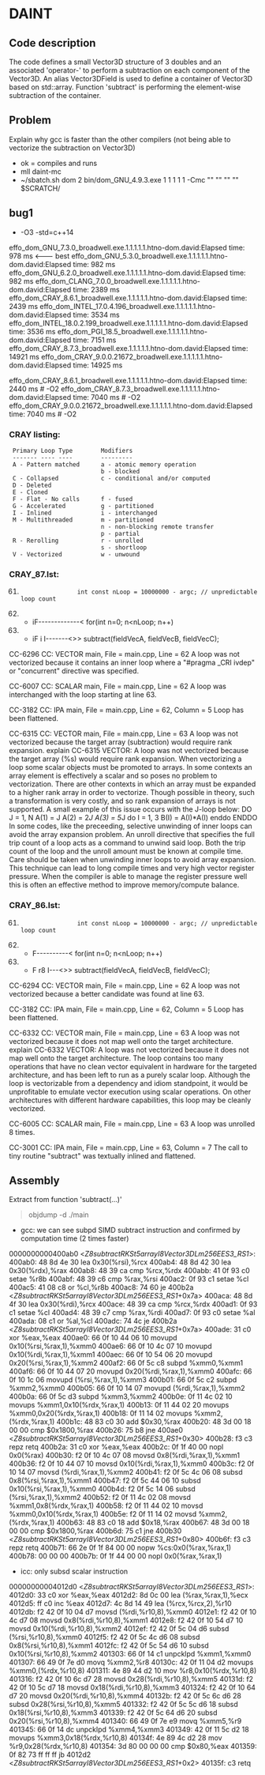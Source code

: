 # DAINT

Code description
----------------
The code defines a small Vector3D structure of 3 doubles and an associated
'operator-' to perform a subtraction on each component of the Vector3D.  An
alias Vector3DField is used to define a container of Vector3D based on
std::array.  Function 'subtract' is performing the element-wise subtraction of
the container.

Problem
-------
Explain why gcc is faster than the other compilers (not being able to vectorize
the subtraction on Vector3D)


* ok = compiles and runs
* mll daint-mc
* ~/sbatch.sh dom 2 bin/dom_GNU_4.9.3.exe 1 1 1 1 1 -Cmc "" "" "" "" $SCRATCH/

## bug1

* -O3 -std=c++14

effo_dom_GNU_7.3.0_broadwell.exe.1.1.1.1.1.htno-dom.david:Elapsed time: 978 ms  <--- best
effo_dom_GNU_5.3.0_broadwell.exe.1.1.1.1.1.htno-dom.david:Elapsed time: 982 ms
effo_dom_GNU_6.2.0_broadwell.exe.1.1.1.1.1.htno-dom.david:Elapsed time: 982 ms
effo_dom_CLANG_7.0.0_broadwell.exe.1.1.1.1.1.htno-dom.david:Elapsed time: 2389 ms
effo_dom_CRAY_8.6.1_broadwell.exe.1.1.1.1.1.htno-dom.david:Elapsed time: 2439 ms
effo_dom_INTEL_17.0.4.196_broadwell.exe.1.1.1.1.1.htno-dom.david:Elapsed time: 3534 ms
effo_dom_INTEL_18.0.2.199_broadwell.exe.1.1.1.1.1.htno-dom.david:Elapsed time: 3536 ms
effo_dom_PGI_18.5_broadwell.exe.1.1.1.1.1.htno-dom.david:Elapsed time: 7151 ms
effo_dom_CRAY_8.7.3_broadwell.exe.1.1.1.1.1.htno-dom.david:Elapsed time: 14921 ms
effo_dom_CRAY_9.0.0.21672_broadwell.exe.1.1.1.1.1.htno-dom.david:Elapsed time: 14925 ms

effo_dom_CRAY_8.6.1_broadwell.exe.1.1.1.1.1.htno-dom.david:Elapsed time: 2440 ms       # -O2
effo_dom_CRAY_8.7.3_broadwell.exe.1.1.1.1.1.htno-dom.david:Elapsed time: 7040 ms       # -O2
effo_dom_CRAY_9.0.0.21672_broadwell.exe.1.1.1.1.1.htno-dom.david:Elapsed time: 7040 ms # -O2

### CRAY listing:
     Primary Loop Type        Modifiers
     ------- ---- ----        ---------
     A - Pattern matched      a - atomic memory operation
                              b - blocked
     C - Collapsed            c - conditional and/or computed
     D - Deleted
     E - Cloned
     F - Flat - No calls      f - fused
     G - Accelerated          g - partitioned
     I - Inlined              i - interchanged
     M - Multithreaded        m - partitioned
                              n - non-blocking remote transfer
                              p - partial
     R - Rerolling            r - unrolled
                              s - shortloop
     V - Vectorized           w - unwound

### CRAY_87.lst:
   61.                     int const nLoop = 10000000 - argc; // unpredictable loop count
   62.  + iF-------------<     for(int n=0; n<nLoop; n++)
   63.  + iF i I-------<>>       subtract(fieldVecA, fieldVecB, fieldVecC);

CC-6296 CC: VECTOR main, File = main.cpp, Line = 62
  A loop was not vectorized because it contains an inner loop where a "#pragma _CRI ivdep" or "concurrent" directive was specified.

CC-6007 CC: SCALAR main, File = main.cpp, Line = 62
  A loop was interchanged with the loop starting at line 63.

CC-3182 CC: IPA main, File = main.cpp, Line = 62, Column = 5
  Loop has been flattened.

CC-6315 CC: VECTOR main, File = main.cpp, Line = 63
  A loop was not vectorized because the target array (subtraction) would require rank expansion.
explain CC-6315
VECTOR: A loop was not vectorized because the target array (%s) would require
rank expansion.
When vectorizing a loop some scalar objects must be promoted to arrays. In
some contexts an array element is effectively a scalar and so poses no
problem to vectorization. There are other contexts in which an array must be
expanded to a higher rank array in order to vectorize. Though possible in
theory, such a transformation is very costly, and so rank expansion of arrays
is not supported. A small example of this issue occurs with the J-loop
below:
      DO J = 1, N
         A(1) = J
         A(2) = 2*J
         A(3) = 5*J
         do I = 1, 3
            B(I) = A(I)*A(I)
         enddo
      ENDDO
In some codes, like the preceeding, selective unwinding of inner loops can
avoid the array expansion problem.  An unroll directive that specifies the
full trip count of a loop acts as a command to unwind said loop.  Both the
trip count of the loop and the unroll amount must be known at compile time.
Care should be taken when unwinding inner loops to avoid array expansion.
This technique can lead to long compile times and very high vector register
pressure.  When the compiler is able to manage the register pressure well
this is often an effective method to improve memory/compute balance.

### CRAY_86.lst:
   61.                     int const nLoop = 10000000 - argc; // unpredictable loop count
   62.  + F----------<     for(int n=0; n<nLoop; n++)
   63.  + F r8 I---<>>       subtract(fieldVecA, fieldVecB, fieldVecC);

CC-6294 CC: VECTOR main, File = main.cpp, Line = 62
  A loop was not vectorized because a better candidate was found at line 63.

CC-3182 CC: IPA main, File = main.cpp, Line = 62, Column = 5
  Loop has been flattened.

CC-6332 CC: VECTOR main, File = main.cpp, Line = 63
  A loop was not vectorized because it does not map well onto the target architecture.
explain CC-6332
VECTOR:  A loop was not vectorized because it does not map well onto the
target architecture.
The loop contains too many operations that have no clean vector equivalent in
hardware for the targeted architecture, and has been left to run as a purely
scalar loop.  Although the loop is vectorizable from a dependency and idiom
standpoint, it would be unprofitable to emulate vector execution using scalar
operations.
On other architectures with different hardware capabilities, this loop may be
cleanly vectorized.


CC-6005 CC: SCALAR main, File = main.cpp, Line = 63
  A loop was unrolled 8 times.

CC-3001 CC: IPA main, File = main.cpp, Line = 63, Column = 7
  The call to tiny routine "subtract" was textually inlined and flattened.

Assembly
--------

Extract from function 'subtract(...)'

> objdump -d ./main

* gcc: we can see subpd SIMD subtract instruction and confirmed by computation time (2 times faster)

0000000000400ab0 <_Z8subtractRKSt5arrayI8Vector3DLm256EES3_RS1_>:
  400ab0:	48 8d 4e 30             lea    0x30(%rsi),%rcx
  400ab4:	48 8d 42 30             lea    0x30(%rdx),%rax
  400ab8:	48 39 ca                cmp    %rcx,%rdx
  400abb:	41 0f 93 c0             setae  %r8b
  400abf:	48 39 c6                cmp    %rax,%rsi
  400ac2:	0f 93 c1                setae  %cl
  400ac5:	41 08 c8                or     %cl,%r8b
  400ac8:	74 60                   je     400b2a <_Z8subtractRKSt5arrayI8Vector3DLm256EES3_RS1_+0x7a>
  400aca:	48 8d 4f 30             lea    0x30(%rdi),%rcx
  400ace:	48 39 ca                cmp    %rcx,%rdx
  400ad1:	0f 93 c1                setae  %cl
  400ad4:	48 39 c7                cmp    %rax,%rdi
  400ad7:	0f 93 c0                setae  %al
  400ada:	08 c1                   or     %al,%cl
  400adc:	74 4c                   je     400b2a <_Z8subtractRKSt5arrayI8Vector3DLm256EES3_RS1_+0x7a>
  400ade:	31 c0                   xor    %eax,%eax
  400ae0:	66 0f 10 44 06 10       movupd 0x10(%rsi,%rax,1),%xmm0
  400ae6:	66 0f 10 4c 07 10       movupd 0x10(%rdi,%rax,1),%xmm1
  400aec:	66 0f 10 54 06 20       movupd 0x20(%rsi,%rax,1),%xmm2
  400af2:	66 0f 5c c8             subpd  %xmm0,%xmm1
  400af6:	66 0f 10 44 07 20       movupd 0x20(%rdi,%rax,1),%xmm0
  400afc:	66 0f 10 1c 06          movupd (%rsi,%rax,1),%xmm3
  400b01:	66 0f 5c c2             subpd  %xmm2,%xmm0
  400b05:	66 0f 10 14 07          movupd (%rdi,%rax,1),%xmm2
  400b0a:	66 0f 5c d3             subpd  %xmm3,%xmm2
  400b0e:	0f 11 4c 02 10          movups %xmm1,0x10(%rdx,%rax,1)
  400b13:	0f 11 44 02 20          movups %xmm0,0x20(%rdx,%rax,1)
  400b18:	0f 11 14 02             movups %xmm2,(%rdx,%rax,1)
  400b1c:	48 83 c0 30             add    $0x30,%rax
  400b20:	48 3d 00 18 00 00       cmp    $0x1800,%rax
  400b26:	75 b8                   jne    400ae0 <_Z8subtractRKSt5arrayI8Vector3DLm256EES3_RS1_+0x30>
  400b28:	f3 c3                   repz retq
  400b2a:	31 c0                   xor    %eax,%eax
  400b2c:	0f 1f 40 00             nopl   0x0(%rax)
  400b30:	f2 0f 10 4c 07 08       movsd  0x8(%rdi,%rax,1),%xmm1
  400b36:	f2 0f 10 44 07 10       movsd  0x10(%rdi,%rax,1),%xmm0
  400b3c:	f2 0f 10 14 07          movsd  (%rdi,%rax,1),%xmm2
  400b41:	f2 0f 5c 4c 06 08       subsd  0x8(%rsi,%rax,1),%xmm1
  400b47:	f2 0f 5c 44 06 10       subsd  0x10(%rsi,%rax,1),%xmm0
  400b4d:	f2 0f 5c 14 06          subsd  (%rsi,%rax,1),%xmm2
  400b52:	f2 0f 11 4c 02 08       movsd  %xmm1,0x8(%rdx,%rax,1)
  400b58:	f2 0f 11 44 02 10       movsd  %xmm0,0x10(%rdx,%rax,1)
  400b5e:	f2 0f 11 14 02          movsd  %xmm2,(%rdx,%rax,1)
  400b63:	48 83 c0 18             add    $0x18,%rax
  400b67:	48 3d 00 18 00 00       cmp    $0x1800,%rax
  400b6d:	75 c1                   jne    400b30 <_Z8subtractRKSt5arrayI8Vector3DLm256EES3_RS1_+0x80>
  400b6f:	f3 c3                   repz retq
  400b71:	66 2e 0f 1f 84 00 00    nopw   %cs:0x0(%rax,%rax,1)
  400b78:	00 00 00
  400b7b:	0f 1f 44 00 00          nopl   0x0(%rax,%rax,1)



* icc: only subsd scalar instruction

00000000004012d0 <_Z8subtractRKSt5arrayI8Vector3DLm256EES3_RS1_>:
  4012d0:	33 c0                   xor    %eax,%eax
  4012d2:	8d 0c 00                lea    (%rax,%rax,1),%ecx
  4012d5:	ff c0                   inc    %eax
  4012d7:	4c 8d 14 49             lea    (%rcx,%rcx,2),%r10
  4012db:	f2 42 0f 10 04 d7       movsd  (%rdi,%r10,8),%xmm0
  4012e1:	f2 42 0f 10 4c d7 08    movsd  0x8(%rdi,%r10,8),%xmm1
  4012e8:	f2 42 0f 10 54 d7 10    movsd  0x10(%rdi,%r10,8),%xmm2
  4012ef:	f2 42 0f 5c 04 d6       subsd  (%rsi,%r10,8),%xmm0
  4012f5:	f2 42 0f 5c 4c d6 08    subsd  0x8(%rsi,%r10,8),%xmm1
  4012fc:	f2 42 0f 5c 54 d6 10    subsd  0x10(%rsi,%r10,8),%xmm2
  401303:	66 0f 14 c1             unpcklpd %xmm1,%xmm0
  401307:	66 49 0f 7e d0          movq   %xmm2,%r8
  40130c:	42 0f 11 04 d2          movups %xmm0,(%rdx,%r10,8)
  401311:	4e 89 44 d2 10          mov    %r8,0x10(%rdx,%r10,8)
  401316:	f2 42 0f 10 6c d7 28    movsd  0x28(%rdi,%r10,8),%xmm5
  40131d:	f2 42 0f 10 5c d7 18    movsd  0x18(%rdi,%r10,8),%xmm3
  401324:	f2 42 0f 10 64 d7 20    movsd  0x20(%rdi,%r10,8),%xmm4
  40132b:	f2 42 0f 5c 6c d6 28    subsd  0x28(%rsi,%r10,8),%xmm5
  401332:	f2 42 0f 5c 5c d6 18    subsd  0x18(%rsi,%r10,8),%xmm3
  401339:	f2 42 0f 5c 64 d6 20    subsd  0x20(%rsi,%r10,8),%xmm4
  401340:	66 49 0f 7e e9          movq   %xmm5,%r9
  401345:	66 0f 14 dc             unpcklpd %xmm4,%xmm3
  401349:	42 0f 11 5c d2 18       movups %xmm3,0x18(%rdx,%r10,8)
  40134f:	4e 89 4c d2 28          mov    %r9,0x28(%rdx,%r10,8)
  401354:	3d 80 00 00 00          cmp    $0x80,%eax
  401359:	0f 82 73 ff ff ff       jb     4012d2 <_Z8subtractRKSt5arrayI8Vector3DLm256EES3_RS1_+0x2>
  40135f:	c3                      retq

